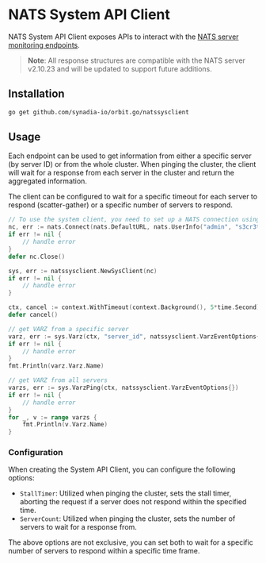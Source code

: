 # NATS System API Client

NATS System API Client exposes APIs to interact with the [NATS server monitoring endpoints](https://docs.nats.io/running-a-nats-service/configuration/sys_accounts).

> **Note**: All response structures are compatible with the NATS server v2.10.23 and will be updated to support future additions.

## Installation

```bash
go get github.com/synadia-io/orbit.go/natssysclient
```

## Usage

Each endpoint can be used to get information from either a specific server (by server ID) or from the whole cluster.
When pinging the cluster, the client will wait for a response from each server in the cluster and return the aggregated information.

The client can be configured to wait for a specific timeout for each server to respond (scatter-gather) or a specific number of servers to respond.

```go
// To use the system client, you need to set up a NATS connection using the system account.
nc, err := nats.Connect(nats.DefaultURL, nats.UserInfo("admin", "s3cr3t!"))
if err != nil {
    // handle error
}
defer nc.Close()

sys, err := natssysclient.NewSysClient(nc)
if err != nil {
    // handle error
}

ctx, cancel := context.WithTimeout(context.Background(), 5*time.Second)
defer cancel()

// get VARZ from a specific server
varz, err := sys.Varz(ctx, "server_id", natssysclient.VarzEventOptions{})
if err != nil {
    // handle error
}
fmt.Println(varz.Varz.Name)

// get VARZ from all servers
varzs, err := sys.VarzPing(ctx, natssysclient.VarzEventOptions{})
if err != nil {
    // handle error
}
for _, v := range varzs {
    fmt.Println(v.Varz.Name)
}
```

### Configuration

When creating the System API Client, you can configure the following options:

- `StallTimer`: Utilized when pinging the cluster, sets the stall timer, aborting the request if a server does not respond within the specified time.
- `ServerCount`: Utilized when pinging the cluster, sets the number of servers to wait for a response from.

The above options are not exclusive, you can set both to wait for a specific number of servers to respond within a specific time frame.
